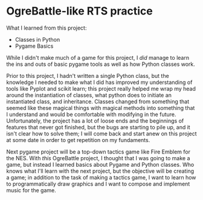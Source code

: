 # OgreBattle-like RTS practice
What I learned from this project:
* Classes in Python
* Pygame Basics

While I didn't make much of a game for this project, I *did* manage to learn the ins and outs of basic pygame tools as well as how Python classes work.

Prior to this project, I hadn't written a single Python class, but the knowledge I needed to make what I did has improved my understanding of tools like Pyplot and scikit learn; this project really helped me wrap my head around the instantiation of classes, what python does to initiate an instantiated class, and inheritance. Classes changed from something that seemed like these magical things with magical methods into something that I understand and would be comfortable with modifying in the future. Unfortunately, the project has a lot of loose ends and the beginnings of features that never got finished, but the bugs are starting to pile up, and it isn't clear how to solve them; I will come back and start anew on this project at some date in order to get repetition on my fundaments.

Next pygame project will be a top-down tactics game like Fire Emblem for the NES. With *this* OgreBattle project, I thought that I was going to make a game, but instead I learned basics about Pygame and Python classes. Who knows what I'll learn with the next project, but the objective will be creating a game; in addition to the task of making a tactics game, I want to learn how to programmatically draw graphics and I want to compose and implement music for the game.
